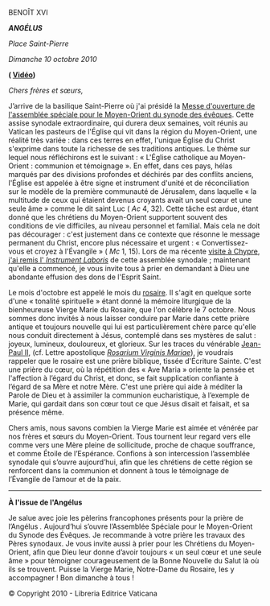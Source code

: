 BENOÎT XVI

***ANGÉLUS***

*Place Saint-Pierre*

*Dimanche 10 octobre 2010*

**( [Vidéo](https://www.youtube.com/watch?v=_CPV_caOiv0&ab_channel=VaticanNews))**

*Chers frères et sœurs,*

J’arrive de la basilique Saint-Pierre où j'ai présidé la [Messe d'ouverture de l'assemblée spéciale pour le Moyen-Orient du synode des évêques](http://w2.vatican.va/content/benedict-xvi/fr/homilies/2010/documents/hf_ben-xvi_hom_20101010_sinodo-mo.html). Cette assise synodale extraordinaire, qui durera deux semaines, voit réunis au Vatican les pasteurs de l'Église qui vit dans la région du Moyen-Orient, une réalité très variée : dans ces terres en effet, l'unique Église du Christ s'exprime dans toute la richesse de ses traditions antiques. Le thème sur lequel nous réfléchirons est le suivant : « L'Église catholique au Moyen-Orient : communion et témoignage ». En effet, dans ces pays, hélas marqués par des divisions profondes et déchirés par des conflits anciens, l'Église est appelée à être signe et instrument d'unité et de réconciliation sur le modèle de la première communauté de Jérusalem, dans laquelle « la multitude de ceux qui étaient devenus croyants avait un seul cœur et une seule âme » comme le dit saint Luc ( *Ac* 4, 32). Cette tâche est ardue, étant donné que les chrétiens du Moyen-Orient supportent souvent des conditions de vie difficiles, au niveau personnel et familial. Mais cela ne doit pas décourager : c'est justement dans ce contexte que résonne le message permanent du Christ, encore plus nécessaire et urgent : « Convertissez-vous et croyez à l'Évangile » ( *Mc* 1, 15). Lors de ma récente [visite à Chypre](http://w2.vatican.va/content/benedict-xvi/fr/travels/2010/outside/documents/cipro.html), [j'ai remis l' *Instrument Laboris*](http://w2.vatican.va/content/benedict-xvi/fr/speeches/2010/june/documents/hf_ben-xvi_spe_20100606_instr-laboris.html) de cette assemblée synodale ; maintenant qu'elle a commencé, je vous invite tous à prier en demandant à Dieu une abondante effusion des dons de l'Esprit Saint.

Le mois d'octobre est appelé le mois du [rosaire](http://www.vatican.va/special/rosary/index_rosary_fr.htm). Il s'agit en quelque sorte d'une « tonalité spirituelle » étant donné la mémoire liturgique de la bienheureuse Vierge Marie du Rosaire, que l'on célèbre le 7 octobre. Nous sommes donc invités à nous laisser conduire par Marie dans cette prière antique et toujours nouvelle qui lui est particulièrement chère parce qu'elle nous conduit directement à Jésus, contemplé dans ses mystères de salut : joyeux, lumineux, douloureux, et glorieux. Sur les traces du vénérable [Jean-Paul II](http://w2.vatican.va/content/john-paul-ii/fr.html), (cf. Lettre apostolique *[Rosarium Virginis Mariae](http://w2.vatican.va/content/john-paul-ii/fr/apost_letters/2002/documents/hf_jp-ii_apl_20021016_rosarium-virginis-mariae.html)*), je voudrais rappeler que le rosaire est une prière biblique, tissée d'Écriture Sainte. C'est une prière du cœur, où la répétition des « Ave Maria » oriente la pensée et l'affection à l’égard du Christ, et donc, se fait supplication confiante à l’égard de sa Mère et notre Mère. C'est une prière qui aide à méditer la Parole de Dieu et à assimiler la communion eucharistique, à l’exemple de Marie, qui gardait dans son cœur tout ce que Jésus disait et faisait, et sa présence même.

Chers amis, nous savons combien la Vierge Marie est aimée et vénérée par nos frères et sœurs du Moyen-Orient. Tous tournent leur regard vers elle comme vers une Mère pleine de sollicitude, proche de chaque souffrance, et comme Étoile de l’Espérance. Confions à son intercession l’assemblée synodale qui s’ouvre aujourd’hui, afin que les chrétiens de cette région se renforcent dans la communion et donnent à tous le témoignage de l’Évangile de l’amour et de la paix.

* * *

**À l'issue de l'Angélus**

Je salue avec joie les pèlerins francophones présents pour la prière de l’Angélus *.* Aujourd’hui s’ouvre l’Assemblée Spéciale pour le Moyen-Orient du Synode des Évêques. Je recommande à votre prière les travaux des Pères synodaux. Je vous invite aussi à prier pour les Chrétiens du Moyen-Orient, afin que Dieu leur donne d’avoir toujours « un seul cœur et une seule âme » pour témoigner courageusement de la Bonne Nouvelle du Salut là où ils se trouvent. Puisse la Vierge Marie, Notre-Dame du Rosaire, les y accompagner ! Bon dimanche à tous !

© Copyright 2010 - Libreria Editrice Vaticana